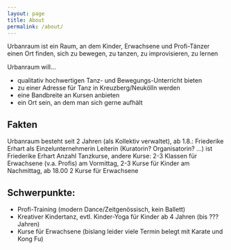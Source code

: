```yaml
---
layout: page
title: About
permalink: /about/
---
```


Urbanraum ist ein Raum, an dem Kinder, Erwachsene und Profi-Tänzer einen Ort finden, sich zu bewegen, zu tanzen, zu improvisieren, zu lernen

Urbanraum will…

* qualitativ hochwertigen Tanz- und Bewegungs-Unterricht bieten
* zu einer Adresse für Tanz in Kreuzberg/Neukölln werden
* eine Bandbreite an Kursen anbieten
* ein Ort sein, an dem man sich gerne aufhält

## Fakten
Urbanraum besteht seit 2 Jahren (als Kollektiv verwaltet), ab 1.8.: Friederike Erhart als Einzelunternehmerin
Leiterin (Kuratorin? Organisatorin? …) ist Friederike Erhart
Anzahl Tanzkurse, andere Kurse: 2-3 Klassen für Erwachsene (v.a. Profis) am Vormittag, 2-3 Kurse für Kinder am Nachmittag, ab 18.00 2 Kurse für Erwachsene
 
## Schwerpunkte:
* Profi-Training (modern Dance/Zeitgenössisch, kein Ballett)
* Kreativer Kindertanz, evtl. Kinder-Yoga für Kinder ab 4 Jahren (bis ??? Jahren)
* Kurse für Erwachsene (bislang leider viele Termin belegt mit Karate und Kong Fu)